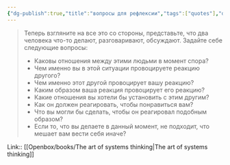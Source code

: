 ```yaml
---
{"dg-publish":true,"title":"вопросы для рефлексии","tags":["quotes"],"date":"2023-07-14T15:27:55+04:00","modified_at":"2023-11-06T20:05:38+04:00","alias":"вопросы для рефлексии","dg-path":"/quotes/202307141527.md","permalink":"/quotes/202307141527/","dgPassFrontmatter":true}
---
```



> Теперь взгляните на все это со стороны, представьте, что два человека что-то делают, разговаривают, обсуждают. Задайте себе следующие вопросы:
> - Каковы отношения между этими людьми в момент спора?
> - Чем именно вы в этой ситуации провоцируете реакцию другого?
> - Чем именно этот другой провоцирует вашу реакцию?
> - Каким образом ваша реакция провоцирует его реакцию?
> - Какие отношения вы хотели бы установить с этим другим?
> - Как он должен реагировать, чтобы понравиться вам?
> - Что вы могли бы сделать, чтобы он реагировал подобным образом?
> - Если то, что вы делаете в данный момент, не подходит, что мешает вам вести себя иначе?

Link:: [[Openbox/books/The art of systems thinking|The art of systems thinking]]
